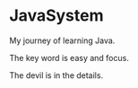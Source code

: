 # JavaSystem
My journey of learning Java.

The key word is easy and focus.

The devil is in the details.

